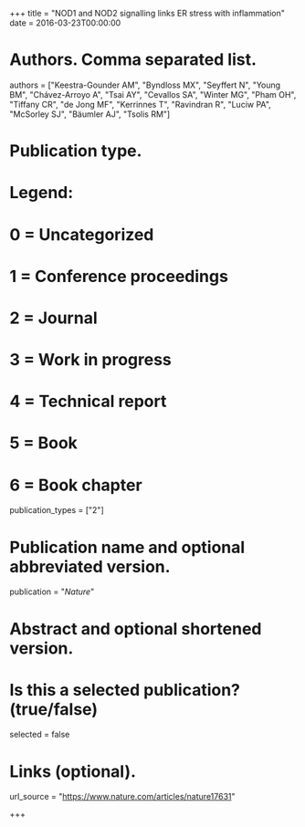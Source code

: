 +++
title = "NOD1 and NOD2 signalling links ER stress with inflammation"
date = 2016-03-23T00:00:00

# Authors. Comma separated list.
authors = ["Keestra-Gounder AM", "Byndloss MX", "Seyffert N", "Young BM", "Chávez-Arroyo A", "Tsai AY", "Cevallos SA", "Winter MG", "Pham OH", "Tiffany CR", "de Jong MF", "Kerrinnes T", "Ravindran R", "Luciw PA", "McSorley SJ", "Bäumler AJ", "Tsolis RM"]

# Publication type.
# Legend:
# 0 = Uncategorized
# 1 = Conference proceedings
# 2 = Journal
# 3 = Work in progress
# 4 = Technical report
# 5 = Book
# 6 = Book chapter
publication_types = ["2"]

# Publication name and optional abbreviated version.
publication = "*Nature*"

# Abstract and optional shortened version.


# Is this a selected publication? (true/false)
selected = false

# Links (optional).
url_source = "https://www.nature.com/articles/nature17631"

+++
